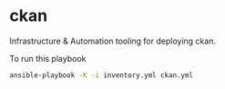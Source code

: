 # ckan
Infrastructure &amp; Automation tooling for deploying ckan.

To run this playbook

```bash
ansible-playbook -K -i inventory.yml ckan.yml
```